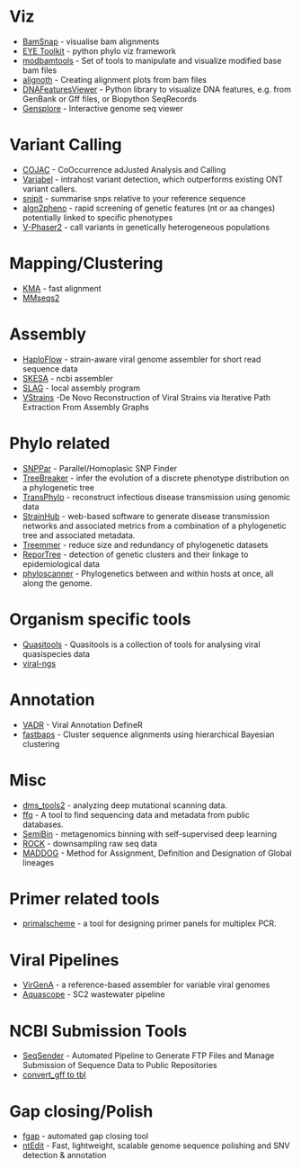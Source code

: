# Viz
- [BamSnap](https://bamsnap.readthedocs.io/en/latest/) - visualise bam alignments
- [EYE Toolkit](http://etetoolkit.org/) - python phylo viz framework 
- [modbamtools](https://github.com/rrazaghi/modbamtools) -   Set of tools to manipulate and visualize modified base bam files
- [alignoth](https://github.com/alignoth/alignoth) -  Creating alignment plots from bam files
- [DNAFeaturesViewer](https://edinburgh-genome-foundry.github.io/DnaFeaturesViewer/index.html) - Python library to visualize DNA features, e.g. from GenBank or Gff files, or Biopython SeqRecords
- [Gensplore](https://gensplore.genomium.org/) - Interactive genome seq viewer  

# Variant Calling
- [COJAC](https://github.com/cbg-ethz/cojac) - CoOccurrence adJusted Analysis and Calling
- [Variabel](https://gitlab.com/treangenlab/variabel) - intrahost variant detection, which outperforms existing ONT variant callers.
-  [snipit](https://github.com/aineniamh/snipit) - summarise snps relative to your reference sequence
- [algn2pheno](https://github.com/insapathogenomics/algn2pheno) - rapid screening of genetic features (nt or aa changes) potentially linked to specific phenotypes
- [V-Phaser2](https://www.broadinstitute.org/viral-genomics/v-phaser-2) - call variants in genetically heterogeneous populations 

# Mapping/Clustering
- [KMA](https://bitbucket.org/genomicepidemiology/kma/src/master/README.md) - fast alignment
- [MMseqs2](https://github.com/soedinglab/MMseqs2)

# Assembly
- [HaploFlow](https://github.com/hzi-bifo/Haploflow) - strain-aware viral genome assembler for short read sequence data
- [SKESA](https://github.com/ncbi/SKESA) - ncbi assembler
- [SLAG](https://github.com/cfcrane/SLAG?tab=readme-ov-file) - local assembly program
- [VStrains](https://github.com/metagentools/VStrains) -De Novo Reconstruction of Viral Strains via Iterative Path Extraction From Assembly Graphs 

# Phylo related
- [SNPPar](https://github.com/d-j-e/SNPPar) -  Parallel/Homoplasic SNP Finder
- [TreeBreaker](https://github.com/ansariazim/treeBreaker) - infer the evolution of a discrete phenotype distribution on a phylogenetic tree
-  [TransPhylo](https://github.com/xavierdidelot/TransPhylo) - reconstruct infectious disease transmission using genomic data
-  [StrainHub](https://github.com/abschneider/StrainHub) - web-based software to generate disease transmission networks and associated metrics from a combination of a phylogenetic tree and associated metadata.
-  [Treemmer](https://github.com/fmenardo/Treemmer) - reduce size and redundancy of phylogenetic datasets
- [ReporTree](https://github.com/insapathogenomics/ReporTree) - detection of genetic clusters and their linkage to epidemiological data
- [phyloscanner](https://github.com/BDI-pathogens/phyloscanner) -  Phylogenetics between and within hosts at once, all along the genome. 

# Organism specific tools
- [Quasitools](https://github.com/phac-nml/quasitools) -  Quasitools is a collection of tools for analysing viral quasispecies data
- [viral-ngs](https://viral-ngs.readthedocs.io/)

# Annotation
- [VADR](https://github.com/ncbi/vadr)  - Viral Annotation DefineR
- [fastbaps](https://github.com/gtonkinhill/fastbaps) - Cluster sequence alignments using hierarchical Bayesian clustering

# Misc
- [dms_tools2](https://jbloomlab.github.io/dms_tools2/) - analyzing deep mutational scanning data.
- [ffq](https://github.com/pachterlab/ffq/) -  A tool to find sequencing data and metadata from public databases.
- [SemiBin](https://github.com/BigDataBiology/SemiBin) - metagenomics binning with self-supervised deep learning
- [ROCK](https://joss.theoj.org/papers/10.21105/joss.03790) - downsampling raw seq data
- [MADDOG](https://github.com/KathrynCampbell/MADDOG/) -  Method for Assignment, Definition and Designation of Global lineages 

# Primer related tools
- [primalscheme](https://github.com/aresti/primalscheme) -  a tool for designing primer panels for multiplex PCR.

# Viral Pipelines
- [VirGenA](https://www.ncbi.nlm.nih.gov/pmc/articles/PMC6488938/) - a reference-based assembler for variable viral genomes
- [Aquascope](https://github.com/CDCgov/aquascope) - SC2 wastewater pipeline
 
# NCBI Submission Tools
- [SeqSender](https://github.com/CDCgov/seqsender) -  Automated Pipeline to Generate FTP Files and Manage Submission of Sequence Data to Public Repositories
- [convert_gff to tbl](https://github.com/jorvis/biocode/blob/master/gff/convert_gff3_to_ncbi_tbl.py)

# Gap closing/Polish
- [fgap](https://github.com/pirovc/fgap) - automated gap closing tool
- [ntEdit](https://github.com/bcgsc/ntedit) - Fast, lightweight, scalable genome sequence polishing and SNV detection & annotation 
